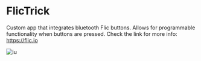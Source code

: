# FlicTrick
Custom app that integrates bluetooth Flic buttons. Allows for programmable functionality when buttons are pressed.
Check the link for more info: https://flic.io

![iu](https://user-images.githubusercontent.com/12755692/57201951-1f17fa80-6f76-11e9-94e7-9f3f548842f7.jpeg)
